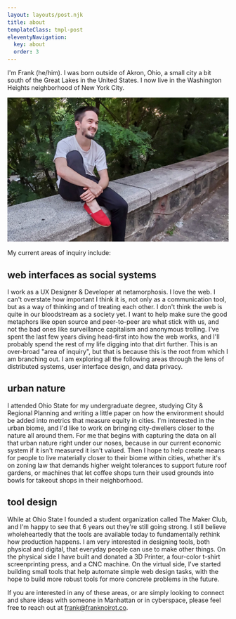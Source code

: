 ```yaml
---
layout: layouts/post.njk
title: about
templateClass: tmpl-post
eleventyNavigation:
  key: about
  order: 3
---
```


I'm Frank (he/him). I was born outside of Akron, Ohio, a small city a bit south of the Great Lakes in the United States. I now live in the Washington Heights neighborhood of New York City.

<div class='steezy'>
  <img alt='Frank sitting on a ledge outside his apartment building, trees in the distance.' src='/img/about-frank.jpg'>
</div>

My current areas of inquiry include:

## web interfaces as social systems
I work as a UX Designer & Developer at netamorphosis. I love the web. I can't overstate how important I think it is, not only as a communication tool, but as a way of thinking and of treating each other. I don't think the web is quite in our bloodstream as a society yet. I want to help make sure the good metaphors like open source and peer-to-peer are what stick with us, and not the bad ones like surveillance capitalism and anonymous trolling. I've spent the last few years diving head-first into how the web works, and I'll probably spend the rest of my life digging into that dirt further. This is an over-broad "area of inquiry", but that is because this is the root from which I am branching out. I am exploring all the following areas through the lens of distributed systems, user interface design, and data privacy.

## urban nature
I attended Ohio State for my undergraduate degree, studying City & Regional Planning and writing a little paper on how the environment should be added into metrics that measure equity in cities. I'm interested in the urban biome, and I'd like to work on bringing city-dwellers closer to the nature all around them. For me that begins with capturing the data on all that urban nature right under our noses, because in our current economic system if it isn't measured it isn't valued. Then I hope to help create means for people to live materially closer to their biome within cities, whether it's on zoning law that demands higher weight tolerances to support future roof gardens, or machines that let coffee shops turn their used grounds into bowls for takeout shops in their neighborhood.

## tool design
While at Ohio State I founded a student organization called The Maker Club, and I'm happy to see that 6 years out they're still going strong. I still believe wholeheartedly that the tools are available today to fundamentally rethink how production happens. I am very interested in designing tools, both physical and digital, that everyday people can use to make other things. On the physical side I have built and donated a 3D Printer, a four-color t-shirt screenprinting press, and a CNC machine. On the virtual side, I've started building small tools that help automate simple web design tasks, with the hope to build more robust tools for more concrete problems in the future.

If you are interested in any of these areas, or are simply looking to connect and share ideas with someone in Manhattan or in cyberspace, please feel free to reach out at <a href='mailto:frank@franknoirot.co'>frank@franknoirot.co</a>.